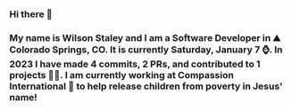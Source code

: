### Hi there 👋

### My name is Wilson Staley and I am a Software Developer in ⛰ Colorado Springs, CO.  It is currently Saturday, January 7 ⌚. In 2023 I have made 4 commits, 2 PRs, and contributed to 1 projects 👨‍💻. I am currently working at Compassion International 🏢 to help release children from poverty in Jesus' name!